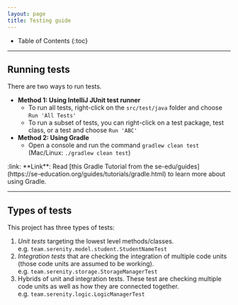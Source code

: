 ```yaml
---
layout: page
title: Testing guide
---
```


* Table of Contents
{:toc}

--------------------------------------------------------------------------------------------------------------------

## Running tests

There are two ways to run tests.

* **Method 1: Using IntelliJ JUnit test runner**
  * To run all tests, right-click on the `src/test/java` folder and choose `Run 'All Tests'`
  * To run a subset of tests, you can right-click on a test package,
    test class, or a test and choose `Run 'ABC'`
* **Method 2: Using Gradle**
  * Open a console and run the command `gradlew clean test` (Mac/Linux: `./gradlew clean test`)

<div markdown="span" class="alert alert-secondary">:link: **Link**: Read [this Gradle Tutorial from the se-edu/guides](https://se-education.org/guides/tutorials/gradle.html) to learn more about using Gradle.
</div>

--------------------------------------------------------------------------------------------------------------------

## Types of tests

This project has three types of tests:

1. *Unit tests* targeting the lowest level methods/classes.<br>
   e.g. `team.serenity.model.student.StudentNameTest`
1. *Integration tests* that are checking the integration 
of multiple code units (those code units are assumed to be working).<br>
   e.g. `team.serenity.storage.StorageManagerTest`
1. Hybrids of unit and integration tests. These test 
are checking multiple code units as well as how they are connected together.<br>
   e.g. `team.serenity.logic.LogicManagerTest`
